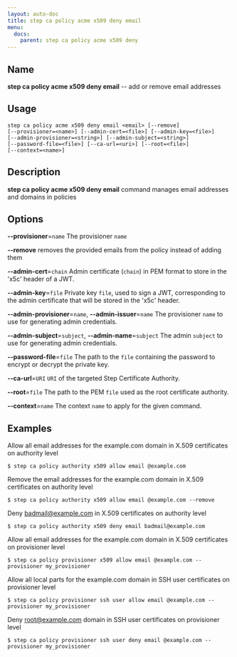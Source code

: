 ```yaml
---
layout: auto-doc
title: step ca policy acme x509 deny email
menu:
  docs:
    parent: step ca policy acme x509 deny
---
```


## Name
**step ca policy acme x509 deny email** -- add or remove email addresses

## Usage

```raw
step ca policy acme x509 deny email <email> [--remove]
[--provisioner=<name>] [--admin-cert=<file>] [--admin-key=<file>]
[--admin-provisioner=<string>] [--admin-subject=<string>]
[--password-file=<file>] [--ca-url=<uri>] [--root=<file>]
[--context=<name>]
```

## Description

**step ca policy acme x509 deny email** command manages email addresses and domains in policies

## Options


**--provisioner**=`name`
The provisioner `name`

**--remove**
removes the provided emails from the policy instead of adding them

**--admin-cert**=`chain`
Admin certificate (`chain`) in PEM format to store in the 'x5c' header of a JWT.

**--admin-key**=`file`
Private key `file`, used to sign a JWT, corresponding to the admin certificate that will
be stored in the 'x5c' header.

**--admin-provisioner**=`name`, **--admin-issuer**=`name`
The provisioner `name` to use for generating admin credentials.

**--admin-subject**=`subject`, **--admin-name**=`subject`
The admin `subject` to use for generating admin credentials.

**--password-file**=`file`
The path to the `file` containing the password to encrypt or decrypt the private key.

**--ca-url**=`URI`
`URI` of the targeted Step Certificate Authority.

**--root**=`file`
The path to the PEM `file` used as the root certificate authority.

**--context**=`name`
The context `name` to apply for the given command.

## Examples

Allow all email addresses for the example.com domain in X.509 certificates on authority level
```shell
$ step ca policy authority x509 allow email @example.com
```

Remove the email addresses for the example.com domain in X.509 certificates on authority level
```shell
$ step ca policy authority x509 allow email @example.com --remove
```

Deny badmail@example.com in X.509 certificates on authority level
```shell
$ step ca policy authority x509 deny email badmail@example.com
```

Allow all email addresses for the example.com domain in X.509 certificates on provisioner level
```shell
$ step ca policy provisioner x509 allow email @example.com --provisioner my_provisioner
```

Allow all local parts for the example.com domain in SSH user certificates on provisioner level
```shell
$ step ca policy provisioner ssh user allow email @example.com --provisioner my_provisioner
```

Deny root@example.com domain in SSH user certificates on provisioner level
```shell
$ step ca policy provisioner ssh user deny email @example.com --provisioner my_provisioner
```




